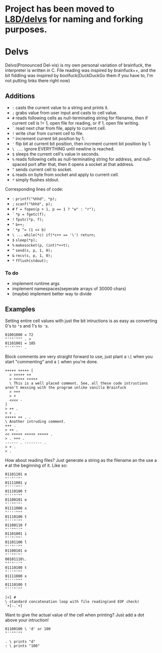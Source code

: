 # Project has been moved to [L8D/delvs](https://github.com/L8D/delvs) for naming and forking purposes.

Delvs
=====

Delvs(Pronounced Del-vis) is my own personal variation of brainfuck, the interpreter is written in C.
File reading was inspired by brainfuck++, and the bit fiddling was inspired by boolfuck(DuckDuckGo them if you have to, I'm not putting links there right now)

Additions
---------
- `:` casts the current value to a string and prints it.
- `;` grabs value from user input and casts to cell value.
- `#` reads following cells as null-terminating string for filename, then if current cell is != 1, open file for reading, or if 1, open file writing.
- `` ` `` read next char from file, apply to current cell.
- `!` write char from current cell to file.
- `"` increment current bit position by 1.
- `'` flip bit at current bit position, then incrment current bit position by 1.
- `\ ...` ignore EVERYTHING until newline is reached.
- `$` sleeps the current cell's value in seconds.
- `%` reads following cells as null-terminating string for address, and null-spaced port after that, then it opens a socket at that address.
- `^` sends current cell to socket.
- `&` reads on byte from socket and apply to current cell.
- `*` simply flushes stdout.

Corresponding lines of code:

- `:` `printf("%hhd", *p);`
- `;` `scanf("%hhd", p);`
- `#`  `f = fopen(p + 1, p == 1 ? "w" : "r");`
- `` ` `` `*p = fgetc(f);`
- `!` `fputc(*p, f);`
- `"` `b++;`
- `'` `*p ^= (1 << b)`
- `\ ...` `while(*c) if(*c++ == '\') return;`
- `$` `sleep(*p);`
- `%` `makesocket(p, (int)*++t);`
- `^` `send(s, p, 1, 0);`
- `&` `recv(s, p, 1, 0);`
- `*` `fflush(stdout);`

### To do
- implement runtime args
- implement namespaces(seperate arrays of 30000 chars)
- (maybe) implement better way to divide

Examples
--------
Setting entire cell values with just the bit intructions is as easy as converting 0's to `"`s and 1's to `'`s.

    01001000 = 72
    "'""'""" . >
    01101001 = 105
    "''"'""' .

Block comments are very straight forward to use, just plant a `\[` when you start "commenting" and a `]` when you're done.

    +++++ +++++ [
      > +++++ ++
      > +++++ +++++
      \ This is a well placed comment. See, all these code intrustions aren't messing with the program unlike vanilla Brainfuck
      > +++
      > +
      <<<< -
    ]
    > ++ .
    > + .
    +++++ ++ . .
    \ Another intruding comment.
    +++ .
    > ++ .
    << +++++ +++++ +++++ .
    > . +++ .
    ------ . -------- .
    > + .
    > .

How about reading files? Just generate a string as the filename an the use a `#` at the beginning of it. Like so:

    01101101 m
    "''"''"'
    01111001 y
    "''''""'
    01110100 t
    "'''"'""
    01100101 e
    "''""'"'
    01111000 x
    "''''"""
    01110100 t
    "'''"'""
    01100110 f
    "''""''"
    01101001 i
    "''"'""'
    01101100 l
    "''"''""
    01100101 e
    "''""'"'
    00101110\.
    ""'"'''"
    01110100 t
    "'''"'""
    01111000 x
    "''''"""
    01110100 t
    "'''"'""

    [<] #
    \ standard concatenation loop with file reading(and EOF check)
    `+[-.`+]

Want to give the actual value of the cell when printing? Just add a dot above your intruction!

    01100100 \ 'd' or 100
    "''""'""

    . \ prints "d"
    : \ prints "100"

